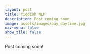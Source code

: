 ```yaml
---
layout: post
title: Yiddish NLP
description: Post coming soon.
image: assets/images/bay_daytime.jpg
nav-menu: false
show_tile: false
---
```



Post coming soon!
